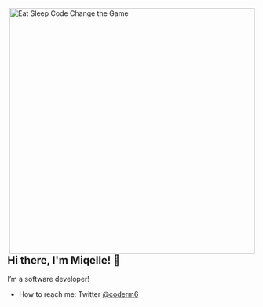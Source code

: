 <img align="right" src="https://media.giphy.com/media/2sMOUSy658zgS1CjY7/giphy.gif" alt="Eat Sleep Code Change the Game" width="500px" />

## Hi there, I'm Miqelle! 👋

I’m a software developer!
-   How to reach me: Twitter [@coderm6](https://twitter.com/Coderm6)


